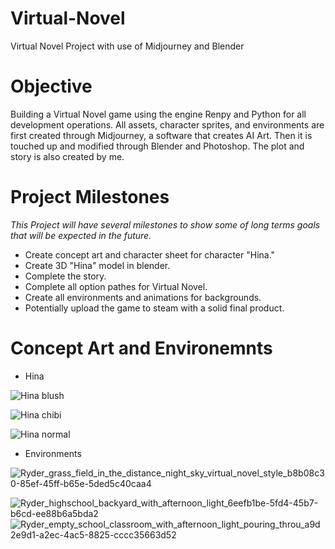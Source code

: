 # Virtual-Novel
Virtual Novel Project with use of Midjourney and Blender

# Objective

Building a Virtual Novel game using the engine Renpy and Python for all development operations. All assets, character sprites, and environments are first created through Midjourney, a software that creates AI Art. Then it is touched up and modified through Blender and Photoshop. The plot and story is also created by me. 

# Project Milestones

*This Project will have several milestones to show some of long terms goals that will be expected in the future.*
- Create concept art and character sheet for character "Hina."
- Create 3D "Hina" model in blender.
- Complete the story.
- Complete all option pathes for Virtual Novel.
- Create all environments and animations for backgrounds.
- Potentially upload the game to steam with a solid final product.

# Concept Art and Environemnts

- Hina

![Hina blush](https://user-images.githubusercontent.com/123494735/214754476-422057ab-8d41-413f-a225-7c05eb6e61a5.png)

![Hina chibi](https://user-images.githubusercontent.com/123494735/214754529-33d7a29b-88ea-49e7-98b4-e003f8f88818.png)

![Hina normal](https://user-images.githubusercontent.com/123494735/214754537-3dbd366d-3be5-407a-a5c9-4654b4c78d99.png)

- Environments

![Ryder_grass_field_in_the_distance_night_sky_virtual_novel_style_b8b08c30-85ef-45ff-b65e-5ded5c40caa4](https://user-images.githubusercontent.com/123494735/214754550-ec914acf-0093-469d-b523-3e6827f96d9c.png)

![Ryder_highschool_backyard_with_afternoon_light_6eefb1be-5fd4-45b7-b6cd-ee88b6a5bda2](https://user-images.githubusercontent.com/123494735/214754555-20e61697-bf29-4b2f-a349-9f65b069792c.png)
![Ryder_empty_school_classroom_with_afternoon_light_pouring_throu_a9d2e9d1-a2ec-4ac5-8825-cccc35663d52](https://user-images.githubusercontent.com/123494735/214755370-1e504c83-3e31-44d3-9311-deda066e7727.png)



